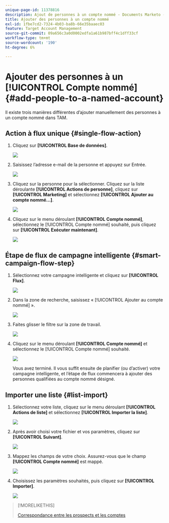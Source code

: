 ```yaml
---
unique-page-id: 11378816
description: Ajout de personnes à un compte nommé - Documents Marketo - Documentation du produit
title: Ajouter des personnes à un compte nommé
exl-id: 1fbe7cd2-7324-4b03-ba8b-66e35baaec03
feature: Target Account Management
source-git-commit: 09a656c3a0d0002edfa1a61b987bff4c1dff33cf
workflow-type: tm+mt
source-wordcount: '190'
ht-degree: 6%

---
```


# Ajouter des personnes à un [!UICONTROL Compte nommé] {#add-people-to-a-named-account}

Il existe trois manières différentes d’ajouter manuellement des personnes à un compte nommé dans TAM.

## Action à flux unique {#single-flow-action}

1. Cliquez sur **[!UICONTROL Base de données]**.

   ![](assets/one-2.png)

1. Saisissez l’adresse e-mail de la personne et appuyez sur Entrée.

   ![](assets/two.png)

1. Cliquez sur la personne pour la sélectionner. Cliquez sur la liste déroulante **[!UICONTROL Actions de personne]**, cliquez sur **[!UICONTROL Marketing]** et sélectionnez **[!UICONTROL Ajouter au compte nommé...]**.

   ![](assets/three.png)

1. Cliquez sur le menu déroulant **[!UICONTROL Compte nommé]**, sélectionnez le [!UICONTROL Compte nommé] souhaité, puis cliquez sur **[!UICONTROL Exécuter maintenant]**.

   ![](assets/four.png)

## Étape de flux de campagne intelligente {#smart-campaign-flow-step}

1. Sélectionnez votre campagne intelligente et cliquez sur **[!UICONTROL Flux]**.

   ![](assets/five.png)

1. Dans la zone de recherche, saisissez « [!UICONTROL Ajouter au compte nommé] ».

   ![](assets/six.png)

1. Faites glisser le filtre sur la zone de travail.

   ![](assets/seven.png)

1. Cliquez sur le menu déroulant **[!UICONTROL Compte nommé]** et sélectionnez le [!UICONTROL Compte nommé] souhaité.

   ![](assets/eight.png)

   Vous avez terminé. Il vous suffit ensuite de planifier (ou d’activer) votre campagne intelligente, et l’étape de flux commencera à ajouter des personnes qualifiées au compte nommé désigné.

## Importer une liste {#list-import}

1. Sélectionnez votre liste, cliquez sur le menu déroulant **[!UICONTROL Actions de liste]** et sélectionnez **[!UICONTROL Importer la liste]**.

   ![](assets/nine.png)

1. Après avoir choisi votre fichier et vos paramètres, cliquez sur **[!UICONTROL Suivant]**.

   ![](assets/ten.png)

1. Mappez les champs de votre choix. Assurez-vous que le champ **[!UICONTROL Compte nommé]** est mappé.

   ![](assets/eleven.png)

1. Choisissez les paramètres souhaités, puis cliquez sur **[!UICONTROL Importer]**.

   ![](assets/twelve.png)

>[!MORELIKETHIS]
>
>[Correspondance entre les prospects et les comptes](/help/marketo/product-docs/target-account-management/target/named-accounts/lead-to-account-matching.md)
